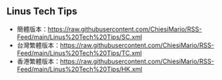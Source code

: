 ## Linus Tech Tips
- 簡體版本：https://raw.githubusercontent.com/ChiesiMario/RSS-Feed/main/Linus%20Tech%20Tips/SC.xml
- 台灣繁體版本：https://raw.githubusercontent.com/ChiesiMario/RSS-Feed/main/Linus%20Tech%20Tips/TC.xml
- 香港繁體版本：https://raw.githubusercontent.com/ChiesiMario/RSS-Feed/main/Linus%20Tech%20Tips/HK.xml